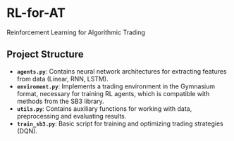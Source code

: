 # RL-for-AT
Reinforcement Learning for Algorithmic Trading

## Project Structure

- **`agents.py`**: Contains neural network architectures for extracting features from data (Linear, RNN, LSTM).
-  **`enviroment.py`**: Implements a trading environment in the Gymnasium format, necessary for training RL agents, which is compatible with methods from the SB3 library.
-  **`utils.py`**: Contains auxiliary functions for working with data, preprocessing and evaluating results.
-  **`train_sb3.py`**: Basic script for training and optimizing trading strategies (DQN).
